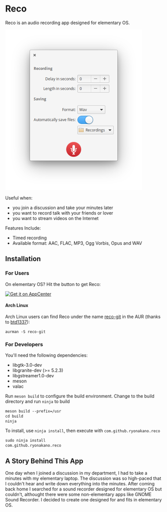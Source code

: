 # Reco

Reco is an audio recording app designed for elementary OS.

![Screenshot](data/Screenshot.png)

Useful when:

* you join a discussion and take your minutes later
* you want to record talk with your friends or lover
* you want to stream videos on the Internet

Features Include:

* Timed recording
* Available format: AAC, FLAC, MP3, Ogg Vorbis, Opus and WAV

## Installation

### For Users

On elementary OS? Hit the button to get Reco:

[![Get it on AppCenter](https://appcenter.elementary.io/badge.svg)](https://appcenter.elementary.io/com.github.ryonakano.reco)

#### Arch Linux

Arch Linux users can find Reco under the name [reco-git](https://aur.archlinux.org/packages/reco-git/) in the AUR (thanks to [btd1337](https://github.com/btd1337)):

    aurman -S reco-git

### For Developers

You'll need the following dependencies:

* libgtk-3.0-dev
* libgranite-dev (>= 5.2.3)
* libgstreamer1.0-dev
* meson
* valac

Run `meson build` to configure the build environment. Change to the build directory and run `ninja` to build

    meson build --prefix=/usr
    cd build
    ninja

To install, use `ninja install`, then execute with `com.github.ryonakano.reco`

    sudo ninja install
    com.github.ryonakano.reco

## A Story Behind This App

One day when I joined a discussion in my department, I had to take a minutes with my elementary laptop. The discussion was so high-paced that I couldn't hear and write down everything into the minutes. After coming back home I searched for a sound recorder designed for elementary OS but couldn't, althought there were some non-elementary apps like GNOME Sound Recorder. I decided to create one designed for and fits in elementary OS.
